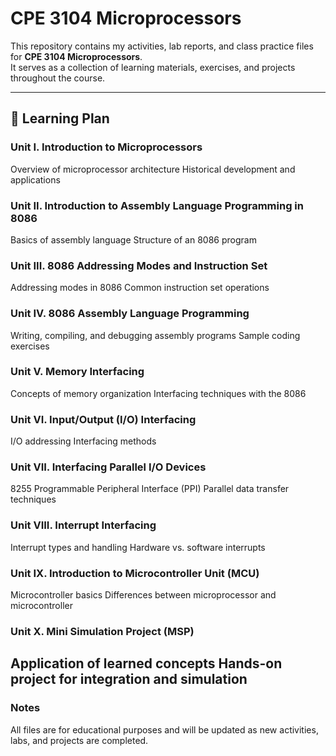 # CPE 3104 Microprocessors

This repository contains my activities, lab reports, and class practice files for **CPE 3104 Microprocessors**.  
It serves as a collection of learning materials, exercises, and projects throughout the course.

---

## 📘 Learning Plan

### Unit I. Introduction to Microprocessors
Overview of microprocessor architecture
Historical development and applications

### Unit II. Introduction to Assembly Language Programming in 8086
Basics of assembly language
Structure of an 8086 program

### Unit III. 8086 Addressing Modes and Instruction Set
Addressing modes in 8086
Common instruction set operations

### Unit IV. 8086 Assembly Language Programming
Writing, compiling, and debugging assembly programs
Sample coding exercises

### Unit V. Memory Interfacing
Concepts of memory organization
Interfacing techniques with the 8086

### Unit VI. Input/Output (I/O) Interfacing
I/O addressing
Interfacing methods

### Unit VII. Interfacing Parallel I/O Devices
8255 Programmable Peripheral Interface (PPI)
Parallel data transfer techniques

### Unit VIII. Interrupt Interfacing
Interrupt types and handling
Hardware vs. software interrupts

### Unit IX. Introduction to Microcontroller Unit (MCU)
Microcontroller basics
Differences between microprocessor and microcontroller

### Unit X. Mini Simulation Project (MSP)
Application of learned concepts
Hands-on project for integration and simulation
---
### Notes
All files are for educational purposes and will  be updated as new  activities, labs, and projects are completed.
